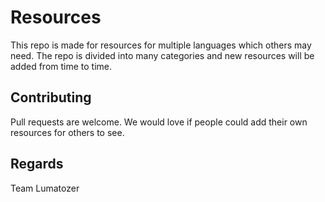 # Resources

This repo is made for resources for multiple languages which others may need.
The repo is divided into many categories and new resources will be added from time to time.

## Contributing
Pull requests are welcome. We would love if people could add their own resources for others to see.
## Regards
Team Lumatozer
